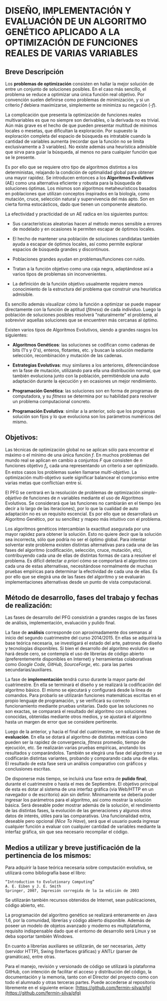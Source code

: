 # DISEÑO, IMPLEMENTACIÓN Y EVALUACIÓN DE UN ALGORITMO GENÉTICO APLICADO A LA OPTIMIZACIÓN DE FUNCIONES REALES DE VARIAS VARIABLES


## Breve Descripción

Los **problemas de optimización** consisten en hallar la mejor solución de entre un conjunto de soluciones posibles. En el caso más sencillo, el problema se reduce a optimizar una única función real objetivo. Por convención suelen definirse como problemas de minimización, y si un criterio *f* debiera maximizarse, simplemente se minimiza su negación (*-f*).

La complicación que presenta la optimización de funciones reales multivariables es que no siempre son derivables, o la derivada no es trivial. Aún más grave es el hecho de que pueden presentar multitud de mínimos locales o mesetas, que dificultan la exploración. Por supuesto la exploración completa del espacio de búsqueda es intratable cuando la cantidad de variables aumenta (recordar que la función no se limita exclusivamente a 3 variables). No existe además una heurística admisible que sirva para guiar la búsqueda, al menos no para cualquier función que se le presente.

Es por ello que se requiere otro tipo de algoritmos distintos a los deterministas, relajando la condición de optimalidad global para obtener una mayor rapidez. Se introducen entonces a los **Algoritmos Evolutivos** (AE) como una alternativa eficiente y robusta para la búsqueda de soluciones óptimas. Los mismos son algoritmos metaheurísticos basados en poblaciones que utilizan conceptos inspirados en la biología, como mutación, cruce, selección natural y supervivencia del más apto. Son en cierta forma estocásticos, dado que tienen un componente aleatorio.

La efectividad y practicidad de un AE radica en los siguientes puntos:

* Sus características aleatorias hacen al método menos sensible a errores de modelado y en ocasiones le permiten escapar de óptimos locales.

* El hecho de mantener una población de soluciones candidatas también ayuda a escapar de óptimos locales, así como permite explorar espacios de búsqueda grandes y discontinuos.

* Poblaciones grandes ayudan en problemas/funciones con ruido.

* Tratan a la función objetivo como una caja negra, adaptándose así a varios tipos de problemas sin inconvenientes.

* La definición de la función objetivo usualmente requiere menos conocimiento de la estructura del problema que construir una heurística admisible.

Es sencillo además visualizar cómo la función a optimizar se puede mapear directamente con la función de aptitud (*fitness*) de cada individuo. Luego la población de soluciones posibles resolverá "naturalmente" el problema, al sobrevivir aquellas soluciones que se encuentren más cercanas al óptimo.

Existen varios tipos de Algoritmos Evolutivos, siendo a grandes rasgos los siguientes:

* **Algoritmos Genéticos**: las soluciones se codifican como cadenas de bits (1's y 0's), enteros, flotantes, etc. y buscan la solución mediante selección, recombinación y mutación de las cadenas.

* **Estrategias Evolutivas**: muy similares a los anteriores, diferenciándose en la fase de mutación, utilizando para ella una distribución normal, que también evoluciona junto con la población, permitiéndole una auto adaptación durante la ejecución y en ocasiones un mejor rendimiento.

* **Programación Genética**: las soluciones son en forma de programas de computadora, y su *fitness* se determina por su habilidad para resolver un problema computacional concreto.

* **Programación Evolutiva**: similar a la anterior, solo que los programas solución son fijos y lo que evoluciona son los parámetros numéricos del mismo.



## Objetivos:

Las técnicas de optimización global no se aplican sólo para encontrar el máximo o el mínimo de una única función *f*. En muchos problemas del mundo real se aplican en cambio a conjuntos *F* que consisten de *n* funciones objetivo $f_i$, cada una representando un criterio a ser optimizado. En estos casos los problemas suelen llamarse *multi-objetivo*. La optimización multi-objetivo suele significar balancear el compromiso entre varias metas que conflictúan entre sí.

El PFG se centrará en la resolución de problemas de optimización *simple-objetivo* de funciones de *n* variables mediante el uso de Algoritmos Evolutivos. Se considerará que las funciones no cambiarán en el tiempo (es decir a lo largo de las iteraciones), por lo que la cualidad de auto adaptación no es un requisito escencial. Es por ello que se desarrollará un Algoritmo Genético, por su sencillez y mapeo más intuitivo con el problema.

Los algoritmos genéticos intercambian la exactitud asegurada por una mayor rapidez para obtener la solución. Esto no quiere decir que la solución sea incorrecta, sólo que podría no ser el óptimo global. Para intentar solventar este problema existen distintas alternativas para cada una de las fases del algoritmo (codificación, selección, cruce, mutación, etc), contribuyendo cada una de ellas de distintas formas de cara a resolver el problema. Es difícil detectar *a priori* cómo se comportará el algoritmo con cada una de estas alternativas, necesitándose normalmente de muchas pruebas empíricas para determinar la efectividad de cada una de ellas. Es por ello que se elegirá una de las fases del algoritmo y se evaluarán implementaciones alternativas desde un punto de vista computacional.


## Método de desarrollo, fases del trabajo y fechas de realización:

Las fases de desarrollo del PFG consistirán a grandes rasgos de las fases de análisis, implementación, evaluación y pulido final.

La fase de **análisis** corresponde con aproximadamente dos semanas al inicio del segundo cuatrimestre del curso 2014/2015. En ellas se adquirirá la base teórica necesaria, se investigará el estado del arte, patrones de diseño y tecnologías disponibles. Si bien el desarrollo del algoritmo evolutivo se hará desde cero, se contempla el uso de librerías de código abierto (preferentemente disponibles en Internet) y herramientas colaborativas como *Google Code, GitHub, SourceForge*, etc. para las partes secundarias/auxiliares.

La fase de **implementación** tendrá curso durante la mayor parte del cuatrimestre. En ella se terminará el diseño y se realizará la codificación del algoritmo básico. El mismo se ejecutará y configurará desde la línea de comandos. Para probarlo se utilizarán funciones matemáticas escritas en el propio lenguaje de programación, y se verificará su correcto funcionamiento mediante pruebas unitarias. Dado que las soluciones no son exactas, se comparará el resultado del algoritmo con soluciones conocidas, obtenidas mediante otros medios, y se ajustará el algoritmo hasta un margen de error que se considere pertinente.

Luego de la anterior, y hacia el final del cuatrimestre, se realizará la fase de **evaluación**. En ella se dotará al algoritmo de distintas métricas como pueden ser la rapidez de convergencia, *fitness* promedio, tiempo de ejecución, etc. Se realizarán varias pruebas empíricas, anotando los resultados y comparándolos. También se elegirá una fase del algoritmo y se codificarán distintas variantes, probando y comparando cada una de ellas. El resultado de esta fase será un análisis comparativo con gráficos y conclusiones escritas.

De disponerse más tiempo, se incluirá una fase extra de **pulido final**, durante el cuatrimestre o hasta el mes de Septiembre. El objetivo principal de esta es dotar al sistema de una interfaz gráfica (via Web/HTTP en un navegador o de escritorio) aún sin definir. Mínimamente se debería poder ingresar los parámetros para el algoritmo, así como mostrar la solución básica. Será deseable poder mostrar además de la solución, el rendimiento de las distintas fases, la evolución de las generaciones y algunos otros datos de interés, útiles para las comparativas. Una funcionalidad extra, deseable pero opcional (*Nice To Have*), será que el usuario pueda ingresar cualquier función a evaluar con cualquier cantidad de variables mediante la interfaz gráfica, sin que sea necesario recompilar el código.


## Medios a utilizar y breve justificación de la pertinencia de los mismos:

Para adquirir la base teórica necesaria sobre computación evolutiva, se utilizará como bibliografía base el libro:

	“Introduction to Evolutionary Computing”
	A. E. Eiben y J. E. Smith
	Springer, 2007, Impresión corregida de la 1a edición de 2003

Se utilizarán también recursos obtenidos de Internet, sean publicaciones, código abierto, etc.

La programación del algoritmo genético se realizará enteramente en Java 1.6, por la comunidad, librerías y código abierto disponible. Además de poseer un modelo de objetos avanzado y moderno es multiplataforma, requisito indispensable dado que el entorno de desarrollo será Linux y se deba soportar también Windows.

En cuanto a librerías auxiliares se utilizarán, de ser necesarias, Jetty (servidor HTTP), Swing (Interfaces gráficas) y ANTLr (parser de gramáticas), entre otras.

Para el manejo, revisión y versionado de código se utilizará la plataforma GitHub, con intención de facilitar el acceso y distribución del código, la documentación y la memoria, tanto con el Director del proyecto como con todo el alumnado y otras terceras partes. Puede accederse al repositorio libremente en el siguiente enlace: [https://github.com/fermin-silva/pfg](https://github.com/fermin-silva/pfg)
